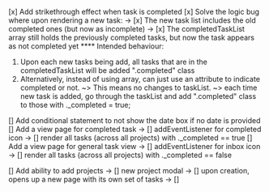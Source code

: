 [x] Add strikethrough effect when task is completed
[x] Solve the logic bug where upon rendering a new task:
-> [x] The new task list includes the old completed ones (but now as incomplete)
-> [x] The completedTaskList array still holds the previously completed tasks, but now the task appears as not completed yet
\*\*\*\* Intended behaviour:

1. Upon each new tasks being add, all tasks that are in the completedTaskList will be added ".completed" class
2. Alternatively, instead of using array, can just use an attribute to indicate completed or not.
   ~> This means no changes to taskList.
   ~> each time new task is added, go through the taskList and add ".completed" class to those with .\_completed = true;

[] Add conditional statement to not show the date box if no date is provided
[] Add a view page for completed task
-> [] addEventListener for completed icon
-> [] render all tasks (across all projects) with .\_completed == true
[] Add a view page for general task view
-> [] addEventListener for inbox icon
-> [] render all tasks (across all projects) with .\_completed == false

[] Add ability to add projects
-> [] new project modal
-> [] upon creation, opens up a new page with its own set of tasks
-> []
